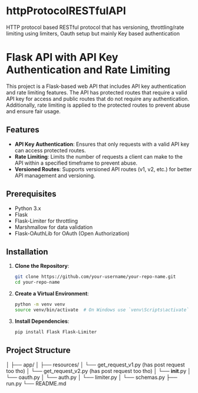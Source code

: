 # httpProtocolRESTfulAPI
HTTP protocol based RESTful protocol that has versioning, throttling/rate limiting using limiters, Oauth setup but mainly Key based authentication

# Flask API with API Key Authentication and Rate Limiting

This project is a Flask-based web API that includes API key authentication and rate limiting features. The API has protected routes that require a valid API key for access and public routes that do not require any authentication. Additionally, rate limiting is applied to the protected routes to prevent abuse and ensure fair usage.

## Features

- **API Key Authentication**: Ensures that only requests with a valid API key can access protected routes.
- **Rate Limiting**: Limits the number of requests a client can make to the API within a specified timeframe to prevent abuse.
- **Versioned Routes**: Supports versioned API routes (v1, v2, etc.) for better API management and versioning.

## Prerequisites

- Python 3.x
- Flask
- Flask-Limiter for throttling
- Marshmallow for data validation
- Flask-OAuthLib for OAuth (Open Authorization)

## Installation

1. **Clone the Repository**:
    ```bash ( i like zsh more)
    git clone https://github.com/your-username/your-repo-name.git
    cd your-repo-name
    ```

2. **Create a Virtual Environment**:
    ```bash
    python -m venv venv
    source venv/bin/activate  # On Windows use `venv\Scripts\activate`
    ```

3. **Install Dependencies**:
    ```bash
    pip install Flask Flask-Limiter
    ```

## Project Structure
│
├── app/
│ ├── resources/
│     └── get_request_v1.py (has post request too tho)
│     └── get_request_v2.py (has post request too tho)
│ └── __init__.py
│ └── oauth.py
│ └── auth.py
│ └── limiter.py
│ └── schemas.py
├── run.py
└── README.md


